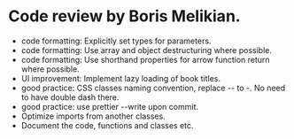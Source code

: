 # Code review by Boris Melikian.

- code formatting: Explicitly set types for parameters.
- code formatting: Use array and object destructuring where possible.
- code formatting: Use shorthand properties for arrow function return where possible.
- UI improvement: Implement lazy loading of book titles.
- good practice: CSS classes naming convention, replace \-- to \-. No need to have double dash there.
- good practice: use prettier --write upon commit.
- Optimize imports from another classes.
- Document the code, functions and classes etc.
